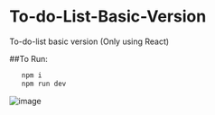 # To-do-List-Basic-Version
To-do-list basic version (Only using React)

##To Run:
```bash
   npm i
   npm run dev
```
![image](https://github.com/k7aditya/To-do-List-Basic-Version/assets/63181474/289d5854-7536-4619-8168-230b2e6df5d4)
